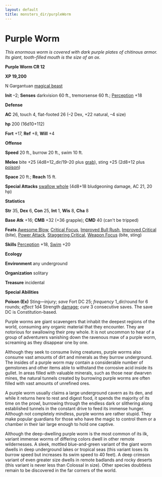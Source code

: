 ```yaml
---
layout: default
title: monsters_dir/purpleWorm
---
```

# Purple Worm

_This enormous worm is covered with dark purple plates of chitinous armor. Its giant, tooth-filled mouth is the size of an ox._

**Purple Worm CR 12**

**XP 19,200**

N Gargantuan [magical beast](../creatureTypes#_magical-beast)

**Init** –2; **Senses** darkvision 60 ft., tremorsense 60 ft.; [Perception](../../skills_dir/perception#_perception) +18

**Defense**

**AC** 26, touch 4, flat-footed 26 (–2 Dex, +22 natural, –4 size)

**hp** 200 (16d10+112)

**Fort** +17, **Ref** +8, **Will** +4

**Offense**

**Speed** 20 ft., burrow 20 ft., swim 10 ft.

**Melee** bite +25 (4d8+12_dir/19–20 plus [grab](../universalMonsterRules#_grab)), sting +25 (2d8+12 plus [poison](../universalMonsterRules#_poison))

**Space** 20 ft.; **Reach** 15 ft.

**Special Attacks** [swallow whole](../universalMonsterRules#_swallow-whole) (4d8+18 bludgeoning damage, AC 21, 20 hp)

**Statistics**

**Str** 35, **Dex** 6, **Con** 25, **Int** 1, **Wis** 8, **Cha** 8

**Base Atk** +16; **CMB** +32 (+36 grapple); **CMD** 40 (can't be tripped)

**Feats** [Awesome Blow](../monsterFeats#_awesome-blow), [Critical Focus](../../feats#_critical-focus), [Improved Bull Rush](../../feats#_improved-bull-rush), [Improved Critical](../../feats#_improved-critical) (bite), [Power Attack](../../feats#_power-attack), [Staggering Critical](../../feats#_staggering-critical), [Weapon Focus](../../feats#_weapon-focus) (bite, sting)

**Skills** [Perception](../../skills_dir/perception#_perception) +18, [Swim](../../skills_dir/swim#_swim) +20

**Ecology**

**Environment** any underground

**Organization** solitary

**Treasure** incidental

**Special Abilities**

**Poison (Ex)** Sting—injury; _save_ Fort DC 25; _frequency_ 1_dir/round for 6 rounds; _effect_ 1d4 Strength [damage](../universalMonsterRules#_ability-damage-and-drain); _cure_ 3 consecutive saves. The save DC is Constitution-based.

Purple worms are giant scavengers that inhabit the deepest regions of the world, consuming any organic material that they encounter. They are notorious for swallowing their prey whole. It is not uncommon to hear of a group of adventurers vanishing down the ravenous maw of a purple worm, screaming as they disappear one by one.

Although they seek to consume living creatures, purple worms also consume vast amounts of dirt and minerals as they burrow underground. The insides of a purple worm may contain a considerable number of gemstones and other items able to withstand the corrosive acid inside its gullet. In areas filled with valuable minerals, such as those near dwarven mines, the natural tunnels created by burrowing purple worms are often filled with vast amounts of unrefined ores.

A purple worm usually claims a large underground cavern as its den, and while it returns here to rest and digest food, it spends the majority of its time on the prowl, burrowing through the endless dark or slithering along established tunnels in the constant drive to feed its immense hunger. Although not completely mindless, purple worms are rather stupid. They make popular guardians for those who have the magic to control them or a chamber in their lair large enough to hold one captive.

Although the deep-dwelling purple worm is the most common of its ilk, variant immense worms of differing colors dwell in other remote wildernesses. A sleek, mottled blue-and-green variant of the giant worm dwells in deep underground lakes or tropical seas (this variant loses its burrow speed but increases its swim speed to 40 feet). A deep crimson variant of even greater size dwells in remote badlands and rocky deserts (this variant is never less than Colossal in size). Other species doubtless remain to be discovered in the far corners of the world.

